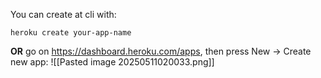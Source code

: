 You can create at cli with:
```
heroku create your-app-name
```

**OR** go on https://dashboard.heroku.com/apps, then press New -> Create new app:
![[Pasted image 20250511020033.png]]